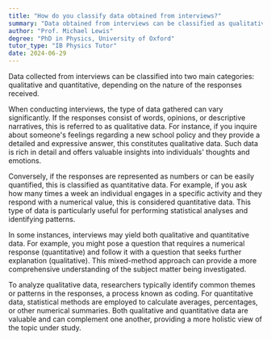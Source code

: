 ```yaml
---
title: "How do you classify data obtained from interviews?"
summary: "Data obtained from interviews can be classified as qualitative or quantitative, depending on the nature of the responses."
author: "Prof. Michael Lewis"
degree: "PhD in Physics, University of Oxford"
tutor_type: "IB Physics Tutor"
date: 2024-06-29
---
```


Data collected from interviews can be classified into two main categories: qualitative and quantitative, depending on the nature of the responses received.

When conducting interviews, the type of data gathered can vary significantly. If the responses consist of words, opinions, or descriptive narratives, this is referred to as qualitative data. For instance, if you inquire about someone's feelings regarding a new school policy and they provide a detailed and expressive answer, this constitutes qualitative data. Such data is rich in detail and offers valuable insights into individuals' thoughts and emotions.

Conversely, if the responses are represented as numbers or can be easily quantified, this is classified as quantitative data. For example, if you ask how many times a week an individual engages in a specific activity and they respond with a numerical value, this is considered quantitative data. This type of data is particularly useful for performing statistical analyses and identifying patterns.

In some instances, interviews may yield both qualitative and quantitative data. For example, you might pose a question that requires a numerical response (quantitative) and follow it with a question that seeks further explanation (qualitative). This mixed-method approach can provide a more comprehensive understanding of the subject matter being investigated.

To analyze qualitative data, researchers typically identify common themes or patterns in the responses, a process known as coding. For quantitative data, statistical methods are employed to calculate averages, percentages, or other numerical summaries. Both qualitative and quantitative data are valuable and can complement one another, providing a more holistic view of the topic under study.
    
